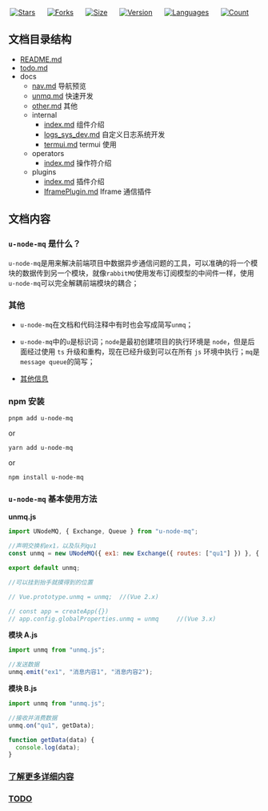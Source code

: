<!-- https://duotones.co/ -->
<p align="center">
  <a href="https://github.com/Juaoie/u-node-mq" style="margin-right:20px"><img src="https://img.shields.io/github/stars/Juaoie/u-node-mq?labelColor=11245E&color=DC4379&logo=github" alt="Stars"></a>
  <a href="https://github.com/Juaoie/u-node-mq" style="margin-right:20px"><img src="https://img.shields.io/github/forks/Juaoie/u-node-mq?labelColor=290900&color=FFEFB3&logo=github" alt="Forks"></a>
   <a href="https://github.com/Juaoie/u-node-mq" style="margin-right:20px"><img src="https://img.shields.io/github/languages/code-size/Juaoie/u-node-mq?labelColor=682218&color=F8BE3D&logo=github" alt="Size"></a>
  <a href="https://github.com/Juaoie/u-node-mq" style="margin-right:20px"><img src="https://img.shields.io/npm/v/u-node-mq?labelColor=00007E&color=6AFF7F&logo=npm" alt="Version"></a>
  <a href="https://github.com/Juaoie/u-node-mq" style="margin-right:20px"><img src="https://img.shields.io/github/languages/top/Juaoie/u-node-mq?labelColor=01AB6D&color=FBF019&logo=TypeScript&logoColor=FDD9E2" alt="Languages"></a>
  <a href="https://github.com/Juaoie/u-node-mq" style="margin-right:20px"><img src="https://img.shields.io/github/license/Juaoie/u-node-mq?labelColor=7F01D3&color=01DBFE" alt="Count"></a>
</p>

## 文档目录结构

- [README.md](./README.md)
- [todo.md](./todo.md)
- docs
  - [nav.md](./docs/nav.md) 导航预览
  - [unmq.md](./docs/unmq.md) 快速开发
  - [other.md](./docs/other.md) 其他
  - internal
    - [index.md](./docs/internal/index.md) 组件介绍
    - [logs_sys_dev.md](./docs/internal/logs_sys_dev.md) 自定义日志系统开发
    - [termui.md](./docs/internal/termui.md) termui 使用
  - operators
    - [index.md](./docs/operators/index.md) 操作符介绍
  - plugins
    - [index.md](./docs/plugins/index.md) 插件介绍
    - [IframePlugin.md](./docs/plugins/IframePlugin.md) Iframe 通信插件

## 文档内容

### `u-node-mq` 是什么？

`u-node-mq`是用来解决前端项目中数据异步通信问题的工具，可以准确的将一个模块的数据传到另一个模块，就像`rabbitMQ`使用发布订阅模型的中间件一样，使用`u-node-mq`可以完全解耦前端模块的耦合；

### 其他

- `u-node-mq`在文档和代码注释中有时也会写成简写`unmq`；

- `u-node-mq`中的`u`是标识词；`node`是最初创建项目的执行环境是 `node`，但是后面经过使用 `ts` 升级和重构，现在已经升级到可以在所有 `js` 环境中执行；`mq`是`message queue`的简写；

- [其他信息](./docs/other.md)

### npm 安装

`pnpm add u-node-mq`

or

`yarn add u-node-mq`

or

`npm install u-node-mq`

### `u-node-mq` 基本使用方法

**unmq.js**

```javascript
import UNodeMQ, { Exchange, Queue } from "u-node-mq";

//声明交换机ex1，以及队列qu1
const unmq = new UNodeMQ({ ex1: new Exchange({ routes: ["qu1"] }) }, { qu1: new Queue() });

export default unmq;

//可以挂到抬手就摸得到的位置

// Vue.prototype.unmq = unmq;  //(Vue 2.x)

// const app = createApp({})
// app.config.globalProperties.unmq = unmq     //(Vue 3.x)
```

**模块 A.js**

```javascript
import unmq from "unmq.js";

//发送数据
unmq.emit("ex1", "消息内容1", "消息内容2");
```

**模块 B.js**

```javascript
import unmq from "unmq.js";

//接收并消费数据
unmq.on("qu1", getData);

function getData(data) {
  console.log(data);
}
```

### [了解更多详细内容](./docs/nav.md)

### [TODO](./todo.md)
